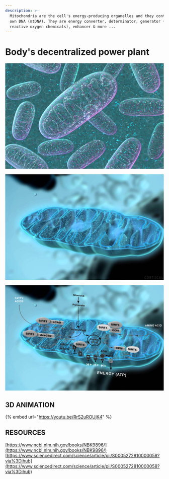 ```yaml
---
description: >-
  Mitochondria are the cell's energy-producing organelles and they contain their
  own DNA (mtDNA). They are energy converter, determinator, generator (of
  reactive oxygen chemicals), enhancer & more ...
---
```


# Body's decentralized power plant

![](.gitbook/assets/mito1.jpg)

![](.gitbook/assets/mito2.jpg)

![](.gitbook/assets/mito2-copy.jpg)

## 3D ANIMATION

{% embed url="https://youtu.be/RrS2uROUjK4" %}

## RESOURCES

[https://www.ncbi.nlm.nih.gov/books/NBK9896/](https://www.ncbi.nlm.nih.gov/books/NBK9896/)  
[https://www.sciencedirect.com/science/article/pii/S0005272810000058?via%3Dihub](https://www.sciencedirect.com/science/article/pii/S0005272810000058?via%3Dihub)  


